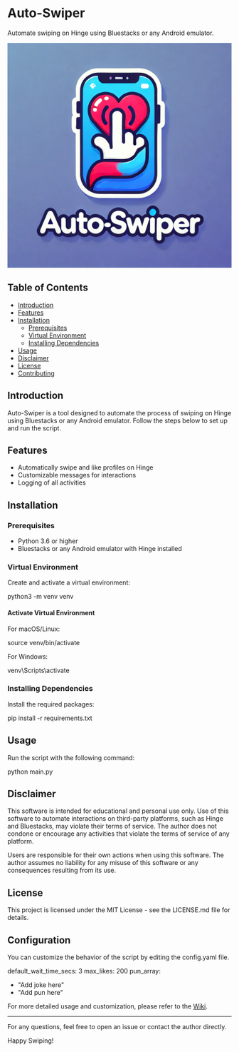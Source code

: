 # Auto-Swiper

Automate swiping on Hinge using Bluestacks or any Android emulator.

![Auto-Swiper](logo.png)

## Table of Contents

- [Introduction](#introduction)
- [Features](#features)
- [Installation](#installation)
  - [Prerequisites](#prerequisites)
  - [Virtual Environment](#virtual-environment)
  - [Installing Dependencies](#installing-dependencies)
- [Usage](#usage)
- [Disclaimer](#disclaimer)
- [License](#license)
- [Contributing](#contributing)

## Introduction

Auto-Swiper is a tool designed to automate the process of swiping on Hinge using Bluestacks or any Android emulator. Follow the steps below to set up and run the script.

## Features

- Automatically swipe and like profiles on Hinge
- Customizable messages for interactions
- Logging of all activities

## Installation

### Prerequisites

- Python 3.6 or higher
- Bluestacks or any Android emulator with Hinge installed

### Virtual Environment

Create and activate a virtual environment:

python3 -m venv venv

#### Activate Virtual Environment

For macOS/Linux:

source venv/bin/activate

For Windows:

venv\\Scripts\\activate

### Installing Dependencies

Install the required packages:

pip install -r requirements.txt

## Usage

Run the script with the following command:

python main.py

## Disclaimer

This software is intended for educational and personal use only. Use of this software to automate interactions on third-party platforms, such as Hinge and Bluestacks, may violate their terms of service. The author does not condone or encourage any activities that violate the terms of service of any platform.

Users are responsible for their own actions when using this software. The author assumes no liability for any misuse of this software or any consequences resulting from its use.

## License

This project is licensed under the MIT License - see the LICENSE.md file for details.

## Configuration

You can customize the behavior of the script by editing the config.yaml file.

default_wait_time_secs: 3
max_likes: 200
pun_array:
  - "Add joke here"
  - "Add pun here"

For more detailed usage and customization, please refer to the [Wiki](https://github.com/yourusername/auto-swiper/wiki).

---

For any questions, feel free to open an issue or contact the author directly.

Happy Swiping!
